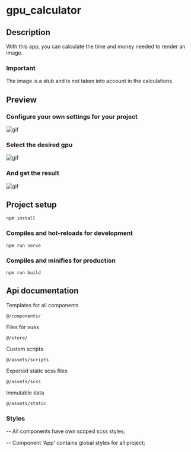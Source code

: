 # gpu_calculator

## Description

With this app, you can calculate the time and money needed to render an image.

### Important

The image is a stub and is not taken into account in the calculations.

## Preview

### Configure your own settings for your project

![gif](https://github.com/lazyCoderForever/Images/blob/master/v0JVWen0Af.gif)

### Select the desired gpu

![gif](https://github.com/lazyCoderForever/Images/blob/master/sWJue6Jw9Z.gif)

### And get the result

![gif](https://github.com/lazyCoderForever/Images/blob/master/d1L7LVPQbw.gif)

## Project setup

```
npm install
```

### Compiles and hot-reloads for development

```
npm run serve
```

### Compiles and minifies for production

```
npm run build
```

## Api documentation

Templates for all components

```
@/components/
```

Files for vuex

```
@/store/
```

Custom scripts

```
@/assets/scripts
```

Exported static scss files

```
@/assets/scss
```

Immutable data

```
@/assets/static
```

### Styles

-- All components have own scoped scss styles;

-- Component 'App' contains global styles for all project;
